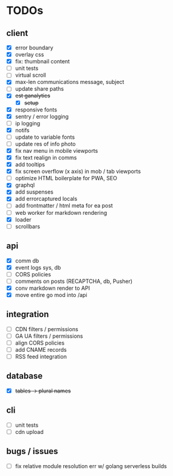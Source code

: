 # TODOs

## client

- [x] error boundary
- [x] overlay css
- [x] fix: thumbnail content
- [ ] unit tests
- [ ] virtual scroll
- [x] max-len communications message, subject
- [ ] update share paths
- [x] ~~est ganalytics~~
  - [x] ~~setup~~
- [x] responsive fonts
- [x] sentry / error logging
- [ ] ip logging
- [x] notifs
- [ ] update to variable fonts
- [ ] update res of info photo
- [x] fix nav menu in mobile viewports
- [x] fix text realign in comms
- [x] add tooltips
- [x] fix screen overflow (x axis) in mob / tab viewports
- [ ] optimize HTML boilerplate for PWA, SEO
- [x] graphql
- [x] add suspenses
- [x] add errorcaptured locals
- [ ] add frontmatter / html meta for ea post
- [ ] web worker for markdown rendering
- [x] loader
- [ ] scrollbars

## api

- [x] comm db
- [x] event logs sys, db
- [ ] CORS policies
- [ ] comments on posts (RECAPTCHA, db, Pusher)
- [x] conv markdown render to API
- [x] move entire go mod into /api

## integration

- [ ] CDN filters / permissions
- [ ] GA UA filters / permissions
- [ ] align CORS policies
- [ ] add CNAME records
- [ ] RSS feed integration

## database

- [x] ~~tables -> plural names~~


## cli

- [ ] unit tests
- [ ] cdn upload

## bugs / issues

- [ ] fix relative module resolution err w/ golang serverless builds

